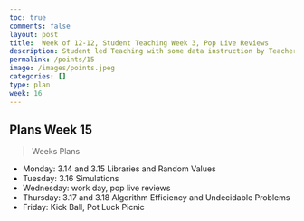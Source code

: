 ```yaml
---
toc: true
comments: false
layout: post
title:  Week of 12-12, Student Teaching Week 3, Pop Live Reviews
description: Student led Teaching with some data instruction by Teachers.
permalink: /points/15
image: /images/points.jpeg
categories: []
type: plan
week: 16
---
```


## Plans Week 15
> Weeks Plans
- Monday: 3.14 and 3.15 Libraries and Random Values
- Tuesday: 3.16 Simulations
- Wednesday: work day, pop live reviews
- Thursday: 3.17 and 3.18 Algorithm Efficiency and Undecidable Problems
- Friday: Kick Ball, Pot Luck Picnic